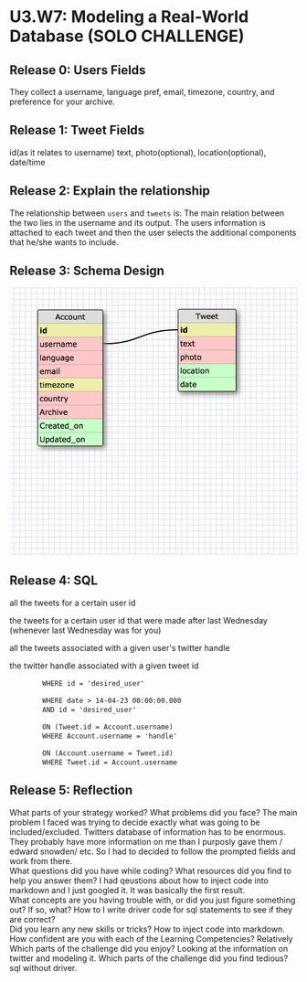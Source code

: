# U3.W7: Modeling a Real-World Database (SOLO CHALLENGE)

## Release 0: Users Fields
They collect a username, language pref, email, timezone, country, and preference for your archive.

## Release 1: Tweet Fields
id(as it relates to username) text, photo(optional), location(optional), date/time

## Release 2: Explain the relationship
The relationship between `users` and `tweets` is: 
The main relation between the two lies in the username and its output.  The users information is attached to each tweet and then the user selects the additional components that he/she wants to include.

## Release 3: Schema Design
![not working](https://github.com/aubuchcl/phase_0_unit_3/raw/master/week_7/imgs/twitter.png)

## Release 4: SQL 


all the tweets for a certain user id

the tweets for a certain user id that were made after last Wednesday (whenever last Wednesday was for you)

all the tweets associated with a given user's twitter handle

the twitter handle associated with a given tweet id

```SELECT * FROM Tweet
 		WHERE id = 'desired_user'
```

```SELECT * FROM Tweet
		WHERE date > 14-04-23 00:00:00.000
		AND id = 'desired_user'
```
```SELECT Tweet.text FROM Tweet JOIN Account
		ON (Tweet.id = Account.username)
		WHERE Account.username = 'handle'
```	

```SELECT Account.username FROM Account JOIN Tweet
		ON (Account.username = Tweet.id)
		WHERE Tweet.id = Account.username
```
 

## Release 5: Reflection

What parts of your strategy worked? What problems did you face?  The main problem I faced was trying to decide exactly what was going to be included/excluded.  Twitters database of information has to be enormous.  They probably have more information on me than I purposly gave them / edward snowden/ etc.  So I had to decided to follow the prompted fields and work from there.            
What questions did you have while coding? What resources did you find to help you answer them?      I had qeustions about how to inject code into markdown and I just googled it.  It was basically the first result.                  
What concepts are you having trouble with, or did you just figure something out? If so, what?     How to I write driver code for sql statements to see if they are correct?         
Did you learn any new skills or tricks?
  How to inject code into markdown.               
How confident are you with each of the Learning Competencies?
     Relatively
Which parts of the challenge did you enjoy?
   Looking at the information on twitter and modeling it.
Which parts of the challenge did you find tedious?
   sql without driver.
